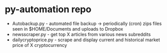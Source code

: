# py-automation repo
* Autobackup.py - automated file backup -> periodically (cron) zips files seen in $HOME/Documents and uploads to Dropbox
* newsscraper.py - get top X articles from various news subreddits
* dailycryptoprice.py - scrape and display current and historical market price of X cryptocurrency